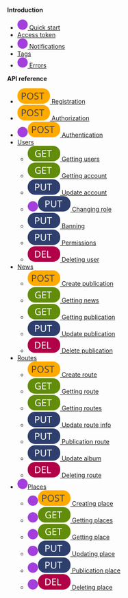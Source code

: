 <!-- docs/_sidebar.md -->
**Introduction**
- [![](images/mark.svg) Quick start]()
- [Access token](__access_token.md)
- [![](images/mark.svg) Notifications]()
- [Tags](_tags.md)
- [![](images/mark.svg) Errors]()

**API reference**
- [![](images/post_request.svg) Registration](_registration.md)
- [![](images/post_request.svg) Authorization](_authorization.md)
- [![](images/mark.svg)![](images/post_request.svg) Authentication]()
- [Users](__user.md)
    - [![](images/get_request.svg) Getting users](__user_list.md)
    - [![](images/get_request.svg) Getting account](__user_data.md)
    - [![](images/put_request.svg) Update account](__user_data_update.md)
    - [![](images/mark.svg)![](images/put_request.svg) Changing role]()
    - [![](images/put_request.svg) Banning](__user_ban.md)
    - [![](images/put_request.svg) Permissions](__user_permissions.md)
    - [![](images/del_request.svg) Deleting user](__user_delete.md)
- [News](__news.md)
    - [![](images/post_request.svg) Create publication](__news_creation.md)
    - [![](images/get_request.svg) Getting news](__news_list.md)
    - [![](images/get_request.svg) Getting publication](__news_data.md)
    - [![](images/put_request.svg) Update publication](__news_data_update.md)
    - [![](images/del_request.svg) Delete publication](__news_deleting.md)
- [Routes](30.md)
    - [![](images/post_request.svg) Create route](30c.md)
    - [![](images/get_request.svg) Getting route](30g.md)
    - [![](images/get_request.svg) Getting routes](31g.md)
    - [![](images/put_request.svg) Update route info](30u.md)
    - [![](images/put_request.svg) Publication route](32u.md)
    - [![](images/put_request.svg) Update album](33u.md)
    - [![](images/del_request.svg) Deleting route](30d.md)
- [![](images/mark.svg)Places](40.md)
    - [![](images/mark.svg)![](images/post_request.svg) Creating place](40c.md)
    - [![](images/mark.svg)![](images/get_request.svg) Getting places](41g.md)
    - [![](images/mark.svg)![](images/get_request.svg) Getting place](40g.md)
    - [![](images/mark.svg)![](images/put_request.svg) Updating place](40u.md)
    - [![](images/mark.svg)![](images/put_request.svg) Publication place](42u.md)
    - [![](images/mark.svg)![](images/del_request.svg) Deleting place](40d.md)
